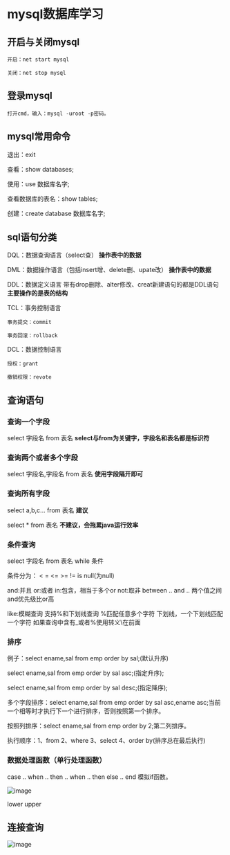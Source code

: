 # mysql数据库学习
## 开启与关闭mysql
`开启：net start mysql`

`关闭：net stop mysql`
## 登录mysql
`打开cmd，输入：mysql -uroot -p密码。`
## mysql常用命令
退出：exit

查看：show databases;

使用：use 数据库名字;

查看数据库的表名：show tables;

创建：create database 数据库名字;

## sql语句分类
DQL：数据查询语言（select查）
**操作表中的数据**

DML：数据操作语言（包括insert增、delete删、upate改）
**操作表中的数据**

DDL：数据定义语言
带有drop删除、alter修改、creat新建语句的都是DDL语句
**主要操作的是表的结构**

TCL：事务控制语言

`事务提交：commit`

`事务回滚：rollback`

DCL：数据控制语言

`授权：grant`

`撤销权限：revote`
## 查询语句
### 查询一个字段
select 字段名 from 表名 
**select与from为关键字，字段名和表名都是标识符**
### 查询两个或者多个字段
select 字段名,字段名 from 表名
**使用字段隔开即可**
### 查询所有字段
select a,b,c... from 表名 **建议**

select * from 表名 **不建议，会拖累java运行效率**

### 条件查询
select 字段名 from 表名 while 条件

条件分为：
< = <= >= != is null(为null)

and:并且 or:或者 in:包含，相当于多个or not:取非  between .. and .. 两个值之间 and优先级比or高

like:模糊查询 支持%和下划线查询 %匹配任意多个字符 下划线，一个下划线匹配一个字符 如果查询中含有_或者%使用转义\在前面

### 排序
例子：select ename,sal from emp order by sal;(默认升序)

select ename,sal from emp order by sal asc;(指定升序);

select ename,sal from emp order by sal desc;(指定降序);

多个字段排序：select ename,sal from emp order by sal asc,ename asc;当前一个相等时才执行下一个进行排序，否则按照第一个排序。

按照列排序：select ename,sal from emp order by 2;第二列排序。

执行顺序：1、from 2、where 3、select 4、order by(排序总在最后执行)

### 数据处理函数（单行处理函数）
case .. when .. then .. when .. then else .. end 模拟if函数。

![image](https://user-images.githubusercontent.com/85482067/154953873-1be19c51-395b-4587-9ea2-f73401b5d588.png)

lower upper

## 连接查询

![image](https://user-images.githubusercontent.com/85482067/154965211-59ded8b8-5961-4329-978d-7129e9e7b9a7.png)



